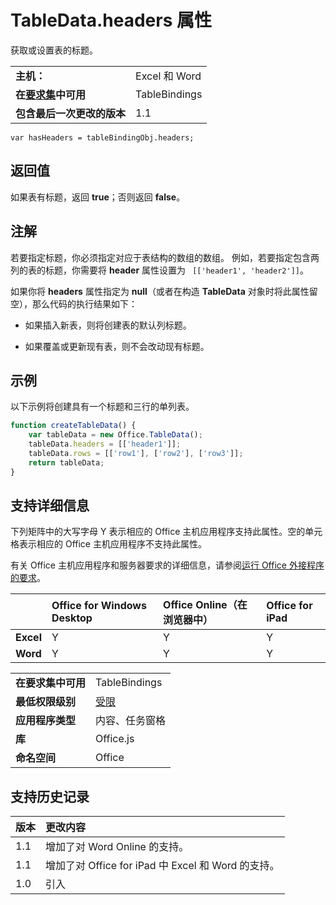 
# TableData.headers 属性
获取或设置表的标题。

|||
|:-----|:-----|
|**主机：**|Excel 和 Word|
|**在[要求集](../../docs/overview/specify-office-hosts-and-api-requirements.md)中可用**|TableBindings|
|**包含最后一次更改的版本**|1.1|

```
var hasHeaders = tableBindingObj.headers;
```


## 返回值

 如果表有标题，返回 **true**；否则返回 **false**。 


## 注解

若要指定标题，你必须指定对应于表结构的数组的数组。 例如，若要指定包含两列的表的标题，你需要将 **header** 属性设置为 ` [['header1', 'header2']]`。

如果你将 **headers** 属性指定为 **null**（或者在构造 **TableData** 对象时将此属性留空），那么代码的执行结果如下：


- 如果插入新表，则将创建表的默认列标题。
    
- 如果覆盖或更新现有表，则不会改动现有标题。
    

## 示例

以下示例将创建具有一个标题和三行的单列表。


```js
function createTableData() {
    var tableData = new Office.TableData();
    tableData.headers = [['header1']];
    tableData.rows = [['row1'], ['row2'], ['row3']];
    return tableData;
}

```


## 支持详细信息


下列矩阵中的大写字母 Y 表示相应的 Office 主机应用程序支持此属性。空的单元格表示相应的 Office 主机应用程序不支持此属性。

有关 Office 主机应用程序和服务器要求的详细信息，请参阅[运行 Office 外接程序的要求](../../docs/overview/requirements-for-running-office-add-ins.md)。

||**Office for Windows Desktop**|**Office Online（在浏览器中）**|**Office for iPad**|
|:-----|:-----|:-----|:-----|
|**Excel**|Y|Y|Y|
|**Word**|Y|Y|Y|

|||
|:-----|:-----|
|**在要求集中可用**|TableBindings|
|**最低权限级别**|[受限](../../docs/develop/requesting-permissions-for-api-use-in-content-and-task-pane-add-ins.md)|
|**应用程序类型**|内容、任务窗格|
|**库**|Office.js|
|**命名空间**|Office|

## 支持历史记录




|**版本**|**更改内容**|
|:-----|:-----|
|1.1|增加了对 Word Online 的支持。|
|1.1|增加了对 Office for iPad 中 Excel 和 Word 的支持。|
|1.0|引入|
